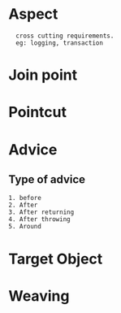 # Aspect
      cross cutting requirements.
      eg: logging, transaction
      
# Join point

# Pointcut

# Advice
	
## Type of advice
	1. before
	2. After
	3. After returning
	4. After throwing
	5. Around

# Target Object

# Weaving